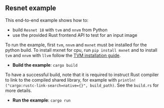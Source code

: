 ## Resnet example

This end-to-end example shows how to:
* build `Resnet 18` with `tvm` and `nnvm` from Python
* use the provided Rust frontend API to test for an input image

To run the example, first `tvm`, `nnvm` and `mxnet` must be installed for the python build. To install mxnet for cpu, run `pip install mxnet`
and to install `tvm` and `nnvm` with `llvm` follow the [TVM installation guide](https://docs.tvm.ai/install/index.html).

* **Build the example**: `cargo build`

To have a successful build, note that it is required to instruct Rust compiler to link to the compiled shared library, for example with
`println!("cargo:rustc-link-search=native={}", build_path)`. See the `build.rs` for more details.

* **Run the example**: `cargo run`
